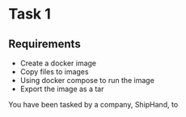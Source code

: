 # Task 1
## Requirements
- Create a docker image
- Copy files to images
- Using docker compose to run the image
- Export the image as a tar







You have been tasked by a company, ShipHand, to 